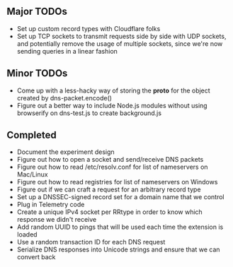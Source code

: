 ## Major TODOs ##
* Set up custom record types with Cloudflare folks
* Set up TCP sockets to transmit requests side by side with UDP sockets, and
  potentially remove the usage of multiple sockets, since we're now sending
  queries in a linear fashion

## Minor TODOs ##
* Come up with a less-hacky way of storing the __proto__ for the object created
  by dns-packet.encode()
* Figure out a better way to include Node.js modules without using browserify on
dns-test.js to create background.js

## Completed ##
* Document the experiment design
* Figure out how to open a socket and send/receive DNS packets
* Figure out how to read /etc/resolv.conf for list of nameservers on Mac/Linux
* Figure out how to read registries for list of nameservers on Windows
* Figure out if we can craft a request for an arbitrary record type
* Set up a DNSSEC-signed record set for a domain name that we control
* Plug in Telemetry code
* Create a unique IPv4 socket per RRtype in order to know which response we 
didn't receive
* Add random UUID to pings that will be used each time the extension is loaded
* Use a random transaction ID for each DNS request
* Serialize DNS responses into Unicode strings and ensure that we can convert 
back
